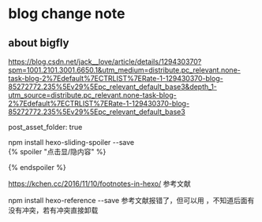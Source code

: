 # blog change note 






## about bigfly


https://blog.csdn.net/jack__love/article/details/129430370?spm=1001.2101.3001.6650.1&utm_medium=distribute.pc_relevant.none-task-blog-2%7Edefault%7ECTRLIST%7ERate-1-129430370-blog-85272772.235%5Ev29%5Epc_relevant_default_base3&depth_1-utm_source=distribute.pc_relevant.none-task-blog-2%7Edefault%7ECTRLIST%7ERate-1-129430370-blog-85272772.235%5Ev29%5Epc_relevant_default_base3



post_asset_folder: true

npm install hexo-sliding-spoiler --save   
{% spoiler "点击显/隐内容" %}

{% endspoiler %}




https://kchen.cc/2016/11/10/footnotes-in-hexo/  参考文献

npm install hexo-reference --save
参考文献报错了，但可以用  ，不知道后面有没有冲突，若有冲突直接卸载




